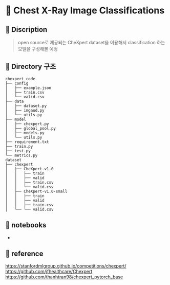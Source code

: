 # 🔦 Chest X-Ray Image Classifications

## 📌 Discription
> open source로 제공되는 CheXpert dataset을 이용해서 classification 하는 모델을 구성해볼 예정

## 🎁 Directory 구조
```
chexpert_code
├── config
│   ├── example.json
│   ├── train.csv
│   └── valid.csv
├── data
│   ├── dataset.py
│   ├── imgaud.py
│   └── utils.py
├── model
│   ├── chexpert.py
│   ├── global_pool.py
│   ├── models.py
│   └── utils.py
├── requirement.txt
├── train.py
├── test.py
└── metrics.py
dataset
├── chexpert
│   ├── CheXpert-v1.0
│   │   ├── train
│   │   ├── valid
│   │   ├── train.csv
│   │   └── valid.csv
│   ├── CheXpert-v1.0-small
│   │   ├── train
│   │   ├── valid
│   │   ├── train.csv
│   └── └── valid.csv
```

## 📑 notebooks
- 
  
## 🎫 reference
https://stanfordmlgroup.github.io/competitions/chexpert/
https://github.com/jfhealthcare/Chexpert
https://github.com/thanhtran98/chexpert_pytorch_base
